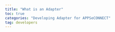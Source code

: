 ```yaml
---
title: "What is an Adapter"
toc: true
categories: "Developing Adapter for APPSeCONNECT"
tag: developers
---
```


